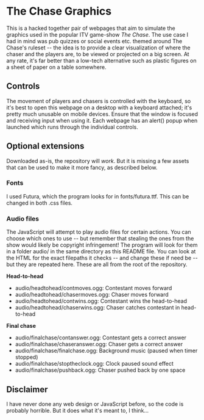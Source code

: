 # The Chase Graphics
This is a hacked together pair of webpages that aim to simulate the graphics used in the popular ITV game-show *The Chase*. The use case I had in mind was pub quizzes or social events etc. themed around The Chase's ruleset -- the idea is to provide a clear visualization of where the chaser and the players are, to be viewed or projected on a big screen. At any rate, it's far better than a low-tech alternative such as plastic figures on a sheet of paper on a table somewhere.

## Controls
The movement of players and chasers is controlled with the keyboard, so it's best to open this webpage on a desktop with a keyboard attached; it's pretty much unusable on mobile devices. Ensure that the window is focused and receiving input when using it. Each webpage has an alert() popup when launched which runs through the individual controls.

## Optional extensions
Downloaded as-is, the repository will *work*. But it is missing a few assets that can be used to make it more fancy, as described below.

### Fonts
I used Futura, which the program looks for in fonts/futura.ttf. This can be changed in both .css files.

### Audio files
The JavaScript will attempt to play audio files for certain actions. You can choose which ones to use -- but remember that stealing the ones from the show would likely be copyright infringement! The program will look for them in a folder audio/ in the same directory as this README file. You can look at the HTML for the exact filepaths it checks -- and change these if need be -- but they are repeated here. These are all from the root of the repository.

**Head-to-head**

- audio/headtohead/contmoves.ogg: Contestant moves forward
- audio/headtohead/chasermoves.ogg: Chaser moves forward
- audio/headtohead/contwins.ogg: Contestant wins the head-to-head
- audio/headtohead/chaserwins.ogg: Chaser catches contestant in head-to-head

**Final chase**
- audio/finalchase/contanswer.ogg: Contestant gets a correct answer
- audio/finalchase/chaseranswer.ogg: Chaser gets a correct answer
- audio/finalchase/finalchase.ogg: Background music (paused when timer stopped)
- audio/finalchase/stoptheclock.ogg: Clock paused sound effect
- audio/finalchase/pushback.ogg: Chaser pushed back by one space

## Disclaimer
I have never done any web design or JavaScript before, so the code is probably horrible. But it does what it's meant to, I think...
